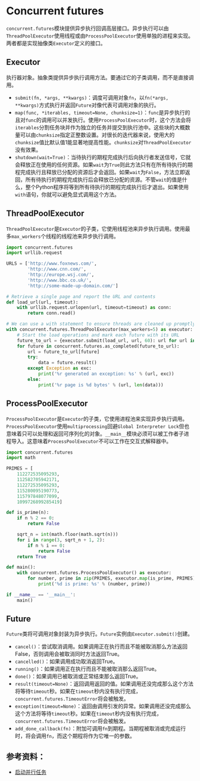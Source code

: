 # Concurrent futures
`concurrent.futures`模块提供异步执行回调高层接口。异步执行可以由`ThreadPoolExecutor`使用线程或由`ProcessPoolExecutor`使用单独的进程来实现。两者都是实现抽像类`Executor`定义的接口。

## Executor
执行器对象。抽象类提供异步执行调用方法。要通过它的子类调用，而不是直接调用。

- `submit(fn, *args, **kwargs)`：调度可调用对象`fn`，以`fn(*args, **kwargs)`方式执行并返回`Future`对像代表可调用对象的执行。
- `map(func, *iterables, timeout=None, chunksize=1)`：`func`是异步执行的且对`func`的调用可以并发执行。使用`ProcessPoolExecutor`时，这个方法会将`iterables`分割任务块并作为独立的任务并提交到执行池中。这些块的大概数量可以由`chunksize`指定正整数设置。对很长的迭代器来说，使用大的`chunksize`值比默认值1能显著地提高性能。`chunksize`对`ThreadPoolExecutor`没有效果。
- `shutdown(wait=True)`：当待执行的期程完成执行后向执行者发送信号，它就会释放正在使用的任何资源。如果`wait`为`True`则此方法只有在所有待执行的期程完成执行且释放已分配的资源后才会返回。如果`wait`为`False`，方法立即返回，所有待执行的期程完成执行后会释放已分配的资源。不管`wait`的值是什么，整个Python程序将等到所有待执行的期程完成执行后才退出。如果使用`with`语句，你就可以避免显式调用这个方法。

## ThreadPoolExecutor
`ThreadPoolExecutor`是`Executor`的子类，它使用线程池来异步执行调用。使用最多`max_workers`个线程的线程池来异步执行调用。

```python
import concurrent.futures
import urllib.request

URLS = ['http://www.foxnews.com/',
        'http://www.cnn.com/',
        'http://europe.wsj.com/',
        'http://www.bbc.co.uk/',
        'http://some-made-up-domain.com/']

# Retrieve a single page and report the URL and contents
def load_url(url, timeout):
    with urllib.request.urlopen(url, timeout=timeout) as conn:
        return conn.read()

# We can use a with statement to ensure threads are cleaned up promptly
with concurrent.futures.ThreadPoolExecutor(max_workers=5) as executor:
    # Start the load operations and mark each future with its URL
    future_to_url = {executor.submit(load_url, url, 60): url for url in URLS}
    for future in concurrent.futures.as_completed(future_to_url):
        url = future_to_url[future]
        try:
            data = future.result()
        except Exception as exc:
            print('%r generated an exception: %s' % (url, exc))
        else:
            print('%r page is %d bytes' % (url, len(data)))
```

## ProcessPoolExecutor
`ProcessPoolExecutor`是`Executor`的子类，它使用进程池来实现异步执行调用。`ProcessPoolExecutor`使用`multiprocessing`回避`Global Interpreter Lock`但也意味着只可以处理和返回可序列化的对象。`__main__`模块必须可以被工作者子进程导入。这意味着`ProcessPoolExecutor`不可以工作在交互式解释器中。

```python
import concurrent.futures
import math

PRIMES = [
    112272535095293,
    112582705942171,
    112272535095293,
    115280095190773,
    115797848077099,
    1099726899285419]

def is_prime(n):
    if n % 2 == 0:
        return False

    sqrt_n = int(math.floor(math.sqrt(n)))
    for i in range(3, sqrt_n + 1, 2):
        if n % i == 0:
            return False
    return True

def main():
    with concurrent.futures.ProcessPoolExecutor() as executor:
        for number, prime in zip(PRIMES, executor.map(is_prime, PRIMES)):
            print('%d is prime: %s' % (number, prime))

if __name__ == '__main__':
    main()
```

## Future
`Future`类将可调用对象封装为异步执行。`Future`实例由`Executor.submit()`创建。

- `cancel()`：尝试取消调用。如果调用正在执行而且不能被取消那么方法返回False，否则调用会被取消同时方法返回True。
- `cancelled()`：如果调用成功取消返回True。
- `running()`：如果调用正在执行而且不能被取消那么返回True。
- `done()`：如果调用已被取消或正常结束那么返回True。
- `result(timeout=None)`：返回调用返回的值。如果调用还没完成那么这个方法将等待`timeout`秒。如果在`timeout`秒内没有执行完成，`concurrent.futures.TimeoutError`将会被触发。
- `exception(timeout=None)`：返回由调用引发的异常。如果调用还没完成那么这个方法将等待`timeout`秒。如果在`timeout`秒内没有执行完成，`concurrent.futures.TimeoutError`将会被触发。
- `add_done_callback(fn)`：附加可调用`fn`到期程。当期程被取消或完成运行时，将会调用`fn`，而这个期程将作为它唯一的参数。

## 参考资料：
- [启动并行任务](https://docs.python.org/zh-cn/3/library/concurrent.futures.html)